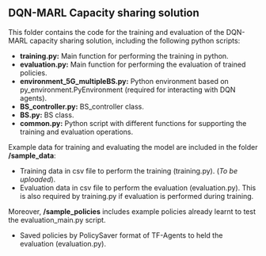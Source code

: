 ## DQN-MARL Capacity sharing solution

This folder contains the code for the training and evaluation of the DQN-MARL capacity sharing solution, including the following python scripts: 

- **training.py:** Main function for performing the training in python. 
- **evaluation.py:** Main function for performing the evaluation of trained policies. 
- **environment_5G_multipleBS.py:** Python environment based on py_environment.PyEnvironment (required for interacting with DQN agents). 
- **BS_controller.py:** BS_controller class. 
- **BS.py:** BS class. 
- **common.py:** Python script with different functions for supporting the training and evaluation operations.

Example data for training and evaluating the model are included in the folder **/sample_data**: 
- Training data in csv file to perform the training (training.py). (*To be uploaded*). 
- Evaluation data in csv file to perform the evaluation (evaluation.py). This is also required by training.py if evaluation is performed during training.

Moreover, **/sample_policies** includes example policies already learnt to test the evaluation_main.py script. 
- Saved policies by PolicySaver format of TF-Agents to held the evaluation (evaluation.py).



